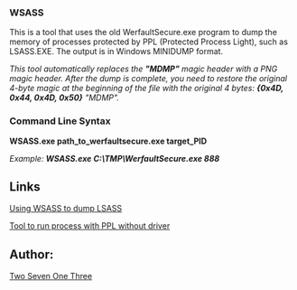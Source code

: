 ### WSASS

This is a tool that uses the old WerfaultSecure.exe program to dump the memory of processes protected by PPL (Protected Process Light), such as LSASS.EXE.
The output is in Windows MINIDUMP format.

*This tool automatically replaces the __"MDMP"__ magic header with a PNG magic header.
After the dump is complete, you need to restore the original 4-byte magic at the beginning of the file with the original 4 bytes: __{0x4D, 0x44, 0x4D, 0x50}__ "MDMP".*

### Command Line Syntax

**WSASS.exe path_to_werfaultsecure.exe target_PID**

*Example: __WSASS.exe C:\TMP\WerfaultSecure.exe 888__*

## Links

[Using WSASS to dump LSASS](https://www.zerosalarium.com/2025/09/Dumping-LSASS-With-WER-On-Modern-Windows-11.html)

[Tool to run process with PPL without driver](https://github.com/TwoSevenOneT/CreateProcessAsPPL)

## Author:

[Two Seven One Three](https://x.com/TwoSevenOneT)
